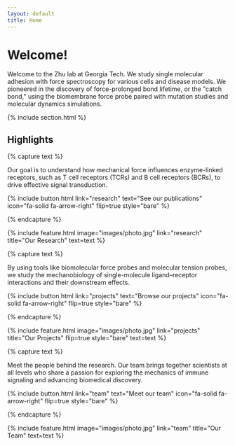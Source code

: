 ```yaml
---
layout: default
title: Home
---
```


# Welcome!

Welcome to the Zhu lab at Georgia Tech. We study single molecular adhesion with force spectroscopy for various cells and disease models. We pioneered in the discovery of force-prolonged bond lifetime, or the "catch bond," using the biomembrane force probe paired with mutation studies and molecular dynamics simulations.

{% include section.html %}

## Highlights

{% capture text %}

Our goal is to understand how mechanical force influences enzyme-linked receptors, such as T cell receptors (TCRs) and B cell receptors (BCRs), to drive effective signal transduction.

{%
  include button.html
  link="research"
  text="See our publications"
  icon="fa-solid fa-arrow-right"
  flip=true
  style="bare"
%}

{% endcapture %}

{%
  include feature.html
  image="images/photo.jpg"
  link="research"
  title="Our Research"
  text=text
%}

{% capture text %}

By using tools like biomolecular force probes and molecular tension probes, we study the mechanobiology of single-molecule ligand–receptor interactions and their downstream effects.

{%
  include button.html
  link="projects"
  text="Browse our projects"
  icon="fa-solid fa-arrow-right"
  flip=true
  style="bare"
%}

{% endcapture %}

{%
  include feature.html
  image="images/photo.jpg"
  link="projects"
  title="Our Projects"
  flip=true
  style="bare"
  text=text
%}

{% capture text %}

Meet the people behind the research. Our team brings together scientists at all levels who share a passion for exploring the mechanics of immune signaling and advancing biomedical discovery.

{%
  include button.html
  link="team"
  text="Meet our team"
  icon="fa-solid fa-arrow-right"
  flip=true
  style="bare"
%}

{% endcapture %}

{%
  include feature.html
  image="images/photo.jpg"
  link="team"
  title="Our Team"
  text=text
%}
